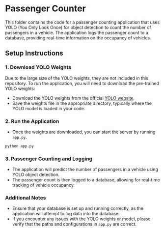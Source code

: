 # Passenger Counter

This folder contains the code for a passenger counting application that uses YOLO (You Only Look Once) for object detection to count the number of passengers in a vehicle. The application logs the passenger count to a database, providing real-time information on the occupancy of vehicles.

## Setup Instructions

### 1. Download YOLO Weights
Due to the large size of the YOLO weights, they are not included in this repository. To run the application, you will need to download the pre-trained YOLO weights:

- Download the YOLO weights from the official [YOLO website](https://pjreddie.com/darknet/yolo/).
- Save the weights file in the appropriate directory, typically where the YOLO model is loaded in your code.

### 2. Run the Application

- Once the weights are downloaded, you can start the server by running `app.py`.

```bash
python app.py
```

### 3. Passenger Counting and Logging

- The application will predict the number of passengers in a vehicle using YOLO object detection.
- The passenger count is then logged to a database, allowing for real-time tracking of vehicle occupancy.

### Additional Notes

- Ensure that your database is set up and running correctly, as the application will attempt to log data into the database.
- If you encounter any issues with the YOLO weights or model, please verify that the paths and configurations in `app.py` are correct.
